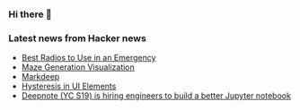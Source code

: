 ### Hi there 👋

<!--
**arashid-sh/arashid-sh** is a ✨ _special_ ✨ repository because its `README.md` (this file) appears on your GitHub profile.

Here are some ideas to get you started:

- 🔭 I’m currently working on ...
- 🌱 I’m currently learning ...
- 👯 I’m looking to collaborate on ...
- 🤔 I’m looking for help with ...
- 💬 Ask me about ...
- 📫 How to reach me: ...
- 😄 Pronouns: ...
- ⚡ Fun fact: ...
-->

### Latest news from Hacker news
<!-- BLOG-POST-LIST:START -->
- [Best Radios to Use in an Emergency](https://plannedemergency.com/best-radios-for-emergency-use/)
- [Maze Generation Visualization](https://github.com/pakastin/maze)
- [Markdeep](https://casual-effects.com/markdeep/)
- [Hysteresis in UI Elements](http://www.mackido.com/Interface/hysteresis.html)
- [Deepnote &lpar;YC S19&rpar; is hiring engineers to build a better Jupyter notebook](https://deepnote.com/join-us)
<!-- BLOG-POST-LIST:END -->
